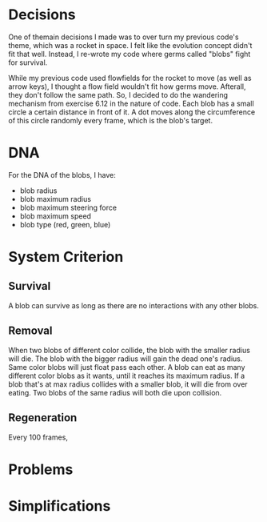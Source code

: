 # Decisions
One of themain decisions I made was to over turn my previous code's theme, which was a rocket in space. I felt like the evolution concept didn't fit that well. Instead, I re-wrote my code where germs called "blobs" fight for survival. 

While my previous code used flowfields for the rocket to move (as well as arrow keys), I thought a flow field wouldn't fit how germs move. Afterall, they don't follow the same path. So, I decided to do the wandering mechanism from exercise 6.12 in the nature of code. Each blob has a small circle a certain distance in front of it. A dot moves along the circumference of this circle randomly every frame, which is the blob's target. 

# DNA
For the DNA of the blobs, I have:
* blob radius
* blob maximum radius
* blob maximum steering force
* blob maximum speed
* blob type (red, green, blue)

# System Criterion
## Survival
A blob can survive as long as there are no interactions with any other blobs. 

## Removal
When two blobs of different color collide, the blob with the smaller radius will die. The blob with the bigger radius will gain the dead one's radius. Same color blobs will just float pass each other. A blob can eat as many different color blobs as it wants, until it reaches its maximum radius. If a blob that's at max radius collides with a smaller blob, it will die from over eating. Two blobs of the same radius will both die upon collision. 

## Regeneration
Every 100 frames, 

# Problems

# Simplifications
